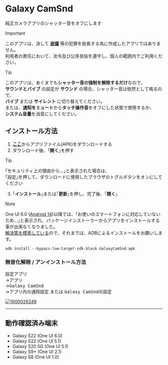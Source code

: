 # Galaxy CamSnd

純正カメラアプリのシャッター音をオフにします

> [!IMPORTANT]
> このアプリは、決して [**盗撮**](https://atomfirm.com/keiji/279) 等の犯罪を助長する為に作成したアプリではありません。  
> 利用者の責任において、法令及び公序良俗を遵守し、個人の範囲内でご利用ください。

> [!TIP]
> このアプリは、あくまでも**シャッター音の強制を解除するだけ**なので、  
> **サウンドとバイブ** の設定が **サウンド** の場合、シャッター音は依然として鳴るので、  
> **バイブ** または **サイレント** に切り替えてください。  
> または、**通知をミュート**から**タッチ操作音**をオフにした状態で使用するか、  
> **システム音量**を消音にしてください。

## インストール方法

1. [**ここ**](https://github.com/s1204IT/GalaxyCamSnd/releases/latest/)からアプリファイル(APK)をダウンロードする
2. ダウンロード後、｢**開く**｣を押す
  > [!TIP]
  > ｢セキュリティ上の理由から...｣と表示された場合は、  
  > ｢設定｣を押して、ダウンロードに使用したブラウザのトグルボタンをオンにしてください
3. ｢**インストール**｣または｢**更新**｣を押し、完了後、｢**開く**｣

> [!NOTE]
> One UI 6.0 ([Android 14](https://developer.android.com/about/versions/14/behavior-changes-all?hl=ja#minimum-target-api-level))以降では、｢お使いのスマートフォンに対応していないため...｣と表示され、パッケージインストーラーからアプリをインストールする事が出来なくなりました。  
> [解決策を模索している](https://issuetracker.google.com/issues/323771601#comment4)ので、それまでは、ADBによるインストールをお願いします。
> ```
> adb install --bypass-low-target-sdk-block GalaxyCamSnd.apk
> ```

### 無音化解除 / アンインストール方法
設定アプリ  
→<kbd>アプリ</kbd>  
→<kbd>Galaxy CamSnd</kbd>  
→<kbd>アプリ内の通知設定</kbd> または <kbd>Galaxy CamSndの設定</kbd>

[![1000026249](https://github.com/user-attachments/assets/6d08be20-7353-43ce-b077-65f13aee54c7)](#)

---

## 動作確認済み端末
- Galaxy S22 (One UI 6.0)
- Galaxy S22 (One UI 5.1)
- Galaxy S20 5G (One UI 5.1)
- Galaxy S9+ (One UI 2.1)
- Galaxy S8 (One UI 1.0)
